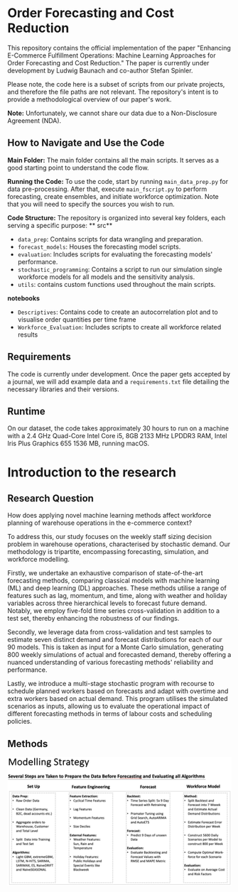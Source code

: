 # Order Forecasting and Cost Reduction

This repository contains the official implementation of the paper "Enhancing E-Commerce Fulfillment Operations: Machine Learning Approaches for Order Forecasting and Cost Reduction." The paper is currently under development by Ludwig Baunach and co-author Stefan Spinler.

Please note, the code here is a subset of scripts from our private projects, and therefore the file paths are not relevant. The repository's intent is to provide a methodological overview of our paper's work.

**Note:** Unfortunately, we cannot share our data due to a Non-Disclosure Agreement (NDA).

## How to Navigate and Use the Code

**Main Folder:** The main folder contains all the main scripts. It serves as a good starting point to understand the code flow.

**Running the Code:** To use the code, start by running `main_data_prep.py` for data pre-processing. After that, execute `main_fscript.py` to perform forecasting, create ensembles, and initiate workforce optimization. Note that you will need to specify the sources you wish to run.

**Code Structure:** The repository is organized into several key folders, each serving a specific purpose:
** src**
- `data_prep`: Contains scripts for data wrangling and preparation.
- `forecast_models`: Houses the forecasting model scripts.
- `evaluation`: Includes scripts for evaluating the forecasting models' performance.
- `stochastic_programming`: Contains a script to run our simulation single workforce models for all models and the sensitivity analysis.
- `utils`:  contains custom functions used throughout the main scripts.

**notebooks**
- `Descriptives`: Contains code to create an autocorrelation plot and to visualise order quantities per time frame
- `Workforce_Evaluation`: Includes scripts to create all workforce related results

## Requirements
The code is currently under development. Once the paper gets accepted by a journal, we will add example data and a `requirements.txt` file detailing the necessary libraries and their versions.

## Runtime
On our dataset, the code takes approximately 30 hours to run on a machine with a 2.4 GHz Quad-Core Intel Core i5, 8GB 2133 MHz LPDDR3 RAM, Intel Iris Plus Graphics 655 1536 MB, running macOS.

# Introduction to the research

## Research Question

How does applying novel machine learning methods affect workforce planning of warehouse operations in the e-commerce context?

To address this, our study focuses on the weekly staff sizing decision problem in warehouse operations, characterised by stochastic demand. Our methodology is tripartite, encompassing forecasting, simulation, and workforce modelling.

Firstly, we undertake an exhaustive comparison of state-of-the-art forecasting methods, comparing classical models with machine learning (ML) and deep learning (DL) approaches. These methods utilise a range of features such as lag, momentum, and time, along with weather and holiday variables across three hierarchical levels to forecast future demand. Notably, we employ five-fold time series cross-validation in addition to a test set, thereby enhancing the robustness of our findings.

Secondly, we leverage data from cross-validation and test samples to estimate seven distinct demand and forecast distributions for each of our 90 models. This is taken as input for a Monte Carlo simulation, generating 800 weekly simulations of actual and forecasted demand, thereby offering a nuanced understanding of various forecasting methods' reliability and performance.

Lastly, we introduce a multi-stage stochastic program with recourse to schedule planned workers based on forecasts and adapt with overtime and extra workers based on actual demand. This program utilises the simulated scenarios as inputs, allowing us to evaluate the operational impact of different forecasting methods in terms of labour costs and scheduling policies.

## Methods 
![Methods](Main/figures/Methods.png)


